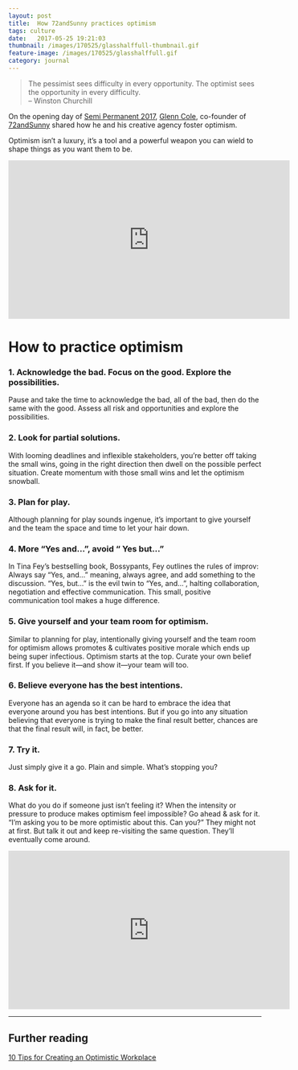 ```yaml
---
layout: post
title:  How 72andSunny practices optimism
tags: culture
date:   2017-05-25 19:21:03
thumbnail: /images/170525/glasshalffull-thumbnail.gif
feature-image: /images/170525/glasshalffull.gif
category: journal
---
```


> The pessimist sees difficulty in every opportunity. The optimist sees the opportunity in every difficulty.  
> – Winston Churchill


On the opening day of [Semi Permanent 2017](http://beta.semipermanent.com/events/sydney-2017), [Glenn Cole](https://twitter.com/glenncole), co-founder of [72andSunny](http://www.72andsunny.com/) shared how he and his creative agency foster optimism.

Optimism isn’t a luxury, it’s a tool and a powerful weapon you can wield to shape things as you want them to be.

<iframe width="560" height="315" src="https://www.youtube.com/embed/nFTRwD85AQ4?rel=0" frameborder="0" allowfullscreen=""></iframe>

# How to practice optimism

### 1\. Acknowledge the bad. Focus on the good. Explore the possibilities.

Pause and take the time to acknowledge the bad, all of the bad, then do the same with the good. Assess all risk and opportunities and explore the possibilities.

### 2\. Look for partial solutions.

With looming deadlines and inflexible stakeholders, you’re better off taking the small wins, going in the right direction then dwell on the possible perfect situation. Create momentum with those small wins and let the optimism snowball.

### 3\. Plan for play.

Although planning for play sounds ingenue, it’s important to give yourself and the team the space and time to let your hair down.

### 4\. More “Yes and…”, avoid “ Yes but…”

In Tina Fey’s bestselling book, Bossypants, Fey outlines the rules of improv: Always say “Yes, and…” meaning, always agree, and add something to the discussion. “Yes, but…” is the evil twin to “Yes, and…”, halting collaboration, negotiation and effective communication. This small, positive communication tool makes a huge difference.

### 5\. Give yourself and your team room for optimism.

Similar to planning for play, intentionally giving yourself and the team room for optimism allows promotes & cultivates positive morale which ends up being super infectious. Optimism starts at the top. Curate your own belief first. If you believe it—and show it—your team will too.

### 6\. Believe everyone has the best intentions.

Everyone has an agenda so it can be hard to embrace the idea that everyone around you has best intentions. But if you go into any situation believing that everyone is trying to make the final result better, chances are that the final result will, in fact, be better.

### 7\. Try it.

Just simply give it a go. Plain and simple. What’s stopping you?

### 8\. Ask for it.

What do you do if someone just isn’t feeling it? When the intensity or pressure to produce makes optimism feel impossible? Go ahead & ask for it. “I’m asking you to be more optimistic about this. Can you?” They might not at first. But talk it out and keep re-visiting the same question. They’ll eventually come around.

<iframe width="560" height="315" src="https://www.youtube.com/embed/2-p_C_T_Mgo?rel=0" frameborder="0" allowfullscreen=""></iframe>

* * *

## Further reading

[10 Tips for Creating an Optimistic Workplace](https://www.inc.com/shawn-murphy/10-tips-for-creating-an-optimistic-workplace.html)
